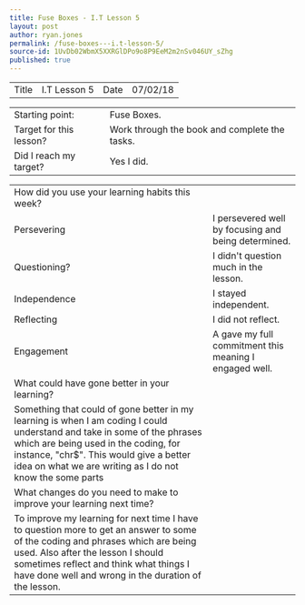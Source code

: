 ```yaml
---
title: Fuse Boxes - I.T Lesson 5
layout: post
author: ryan.jones
permalink: /fuse-boxes---i.t-lesson-5/
source-id: 1UvDb02WbmX5XXRGlDPo9o8P9EeM2m2nSv046UY_sZhg
published: true
---
```

<table>
  <tr>
    <td>Title</td>
    <td>I.T Lesson 5</td>
    <td>Date</td>
    <td>07/02/18</td>
  </tr>
</table>


<table>
  <tr>
    <td>Starting point:</td>
    <td>Fuse Boxes.</td>
  </tr>
  <tr>
    <td>Target for this lesson?</td>
    <td>Work through the book and complete the tasks.</td>
  </tr>
  <tr>
    <td>Did I reach my target? </td>
    <td>Yes I did.</td>
  </tr>
</table>


<table>
  <tr>
    <td>How did you use your learning habits this week?</td>
    <td></td>
  </tr>
  <tr>
    <td>Persevering</td>
    <td>I persevered well by focusing and being determined.</td>
  </tr>
  <tr>
    <td>Questioning?</td>
    <td>I didn't question much in the lesson.</td>
  </tr>
  <tr>
    <td>Independence</td>
    <td>I stayed independent.</td>
  </tr>
  <tr>
    <td>Reflecting</td>
    <td>I did not reflect.</td>
  </tr>
  <tr>
    <td>Engagement</td>
    <td>A gave my full commitment this meaning I engaged well.</td>
  </tr>
  <tr>
    <td>What could have gone better in your learning?</td>
    <td></td>
  </tr>
  <tr>
    <td>Something that could of gone better in my learning is when I am coding I could understand and take in some of the phrases which are being used in the coding, for instance, "chr$". This would give a better idea on what we are writing as I do not know the some parts</td>
    <td></td>
  </tr>
  <tr>
    <td>What changes do you need to make to improve your learning next time?</td>
    <td></td>
  </tr>
  <tr>
    <td>To improve my learning for next time I have to question more to get an answer to some of the coding and phrases which are being used. Also after the lesson I should sometimes reflect and think what things I have done well and wrong in the duration of the lesson.</td>
    <td></td>
  </tr>
</table>




